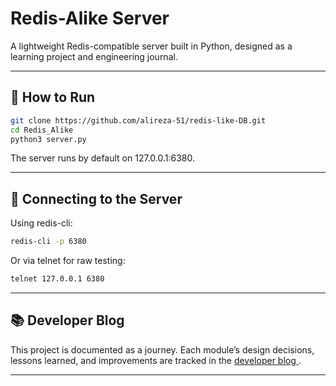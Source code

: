 # Redis-Alike Server

A lightweight Redis-compatible server built in Python, designed as a learning project and engineering journal.

---

## 🚀 How to Run

```bash
git clone https://github.com/alireza-51/redis-like-DB.git
cd Redis_Alike
python3 server.py
```
The server runs by default on 127.0.0.1:6380.

---

## 🔌 Connecting to the Server

Using redis-cli:

```bash
redis-cli -p 6380
```

Or via telnet for raw testing:

```bash
telnet 127.0.0.1 6380
```

---

## 📚 Developer Blog
This project is documented as a journey. Each module’s design decisions, lessons learned, and improvements are tracked in the [developer blog
](blog/index.md).

---